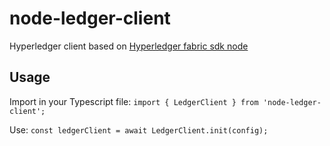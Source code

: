 # node-ledger-client

Hyperledger client based on [Hyperledger fabric sdk node](https://fabric-sdk-node.github.io/)

## Usage
Import in your Typescript file: `import { LedgerClient } from 'node-ledger-client';`

Use: `const ledgerClient = await LedgerClient.init(config); `
